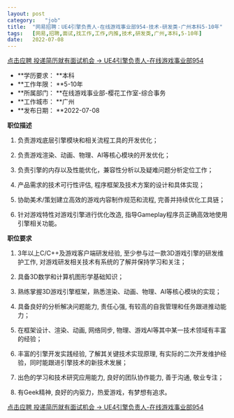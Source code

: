 ```yaml
---
layout:	post
category:	"job"
title:	"网易招聘：UE4引擎负责人-在线游戏事业部954-技术-研发类-广州本科5-10年"
tags:	[网易,招聘,面试,找工作,工作,内推,技术,研发类,广州,本科,5-10年]
date:	2022-07-08
---
```


[点击应聘 投递简历就有面试机会 ->  UE4引擎负责人-在线游戏事业部954](http://mobile.bole.netease.com/bole/boleDetail?id=41430&employeeId=346f03c3cda5f04c&key=all)



- **学历要求： **本科
- **工作年限： **5-10年
- **所属部门： **在线游戏事业部-樱花工作室-综合事务
- **工作城市： **广州
- **发布日期： **2022-07-08



**职位描述**

1. 负责游戏底层引擎模块和相关流程工具的开发优化；

2. 负责游戏渲染、动画、物理、AI等核心模块的开发优化；

3. 负责引擎的内存以及性能优化，兼容性分析以及疑难问题分析定位工作；

4. 产品需求的技术可行性评估, 程序框架及技术方案的设计和具体实现；

5. 协助美术/策划建立高效的游戏内容制作规范和流程, 完善并持续优化工具链；

6. 针对游戏特性对游戏引擎进行优化改造, 指导Gameplay程序员正确高效地使用引擎相关功能。





**职位要求**

1. 3年以上C/C++及游戏客户端研发经验, 至少参与过一款3D游戏引擎的研发维护工作, 对游戏研发相关技术有系统的了解并保持学习和关注；

2. 具备3D数学和计算机图形学基础知识；

3. 熟练掌握3D游戏引擎框架，熟悉渲染、动画、物理、AI等核心模块的实现；

4. 具备良好的分析解决问题能力, 责任心强, 有较高的自我管理和任务跟进推动能力；

5. 在框架设计、渲染、动画, 网络同步, 物理、游戏AI等其中某一技术领域有丰富的经验；

6. 丰富的引擎开发实践经验, 了解其关键技术实现原理, 有实际的二次开发维护经验，同时能跟进引擎技术的新技术发展；

7. 出色的学习和技术研究应用能力, 良好的团队协作能力, 善于沟通, 敬业专注；

8. 有Geek精神, 良好的内驱力，热爱游戏，有梦想有追求。





[点击应聘 投递简历就有面试机会 ->  UE4引擎负责人-在线游戏事业部954](http://mobile.bole.netease.com/bole/boleDetail?id=41430&employeeId=346f03c3cda5f04c&key=all)